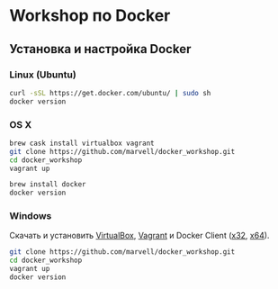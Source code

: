 # Workshop по Docker

## Установка и настройка Docker

### Linux (Ubuntu)

```bash
curl -sSL https://get.docker.com/ubuntu/ | sudo sh
docker version
```

### OS X

```bash
brew cask install virtualbox vagrant
git clone https://github.com/marvell/docker_workshop.git
cd docker_workshop
vagrant up

brew install docker
docker version
```

### Windows

Скачать и установить [VirtualBox](https://www.virtualbox.org/wiki/Downloads), [Vagrant](https://www.vagrantup.com/downloads.html) и Docker Client ([x32](https://master.dockerproject.com/windows/386/docker.exe), [x64](https://master.dockerproject.com/windows/amd64/docker.exe)).

```bash
git clone https://github.com/marvell/docker_workshop.git
cd docker_workshop
vagrant up
docker version
```
